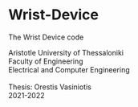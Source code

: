 # Wrist-Device
The Wrist Device code

Aristotle University of Thessaloniki <br />
Faculty of Engineering <br />
Electrical and Computer Engineering  <br />
<br />
Thesis: Orestis Vasiniotis <br />
2021-2022 <br />